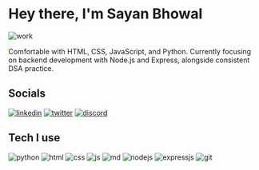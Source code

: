 # Hey there, I'm Sayan Bhowal
![work](https://github.com/user-attachments/assets/ecf1d6e6-2fc8-4bb5-921e-01f00097cd7f)

Comfortable with HTML, CSS, JavaScript, and Python. Currently focusing on backend development with Node.js and Express, alongside consistent DSA practice.

## Socials
[![linkedin](https://img.shields.io/badge/LinkedIn-0077B5?style=for-the-badge&logo=linkedin&logoColor=white)](www.linkedin.com/in/sayancodes)
[![twitter](https://img.shields.io/badge/Twitter-1DA1F2?style=for-the-badge&logo=twitter&logoColor=white)](https://x.com/Sayancodes)
[![discord](https://img.shields.io/badge/Discord-7289DA?style=for-the-badge&logo=discord&logoColor=white)](https://discord.com/users/1381466802189631540)

## Tech I use 
![python](https://img.shields.io/badge/Python-3776AB?style=for-the-badge&logo=python&logoColor=white)
![html](https://img.shields.io/badge/HTML5-E34F26?style=for-the-badge&logo=html5&logoColor=white)
![css](https://img.shields.io/badge/CSS3-1572B6?style=for-the-badge&logo=css3&logoColor=white)
![js](https://img.shields.io/badge/JavaScript-F7DF1E?style=for-the-badge&logo=JavaScript&logoColor=white)
![md](https://img.shields.io/badge/Markdown-000000?style=for-the-badge&logo=markdown&logoColor=white)
![nodejs](https://img.shields.io/badge/Node.js-43853D?style=for-the-badge&logo=node.js&logoColor=white)
![expressjs](https://img.shields.io/badge/Express.js-404D59?style=for-the-badge)
![git](https://img.shields.io/badge/GIT-E44C30?style=for-the-badge&logo=git&logoColor=white)

